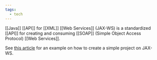 ```yaml
---
tags:
  - tech
---
```

[[Java]] [[API]] for [[XML]] [[Web Services]] (JAX-WS) is a standardized [[API]] for creating and consuming [[SOAP]] (Simple Object Access Protocol) [[Web Services]].

See [this article](https://www.baeldung.com/jax-ws) for an example on how to create a simple project on JAX-WS.